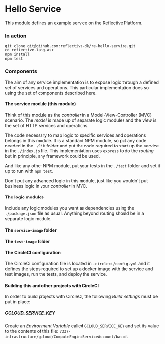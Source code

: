 # Hello Service #

This module defines an example service on the Reflective Platform.

### In action ###

```
git clone git@github.com:reflective-dk/re-hello-service.git
cd reflective-lang-ast
npm install
npm test
```

### Components ###

The aim of any service implementation is to expose logic through a defined set of
services and operations. This particular implementation does so using the set of
components described here.

#### The service module (this module) ####

Think of this module as the _controller_ in a Model-View-Controller (MVC) scenario.
The _model_ is made up of separate logic modules and the _view_ is the set of
HTTP services and operations.

The code necessary to map logic to specific services and operations belongs in
this module. It is a standard NPM module, so put any code needed in the `./lib`
folder and put the code required to start up the service in the `./index.js`
file. This implementation uses `express` to do the _routing_ but in principle,
any framework could be used.

And like any other NPM module, put your tests in the `./test` folder and set it
up to run with `npm test`.

Don't put any advanced logic in this module, just like you wouldn't put business
logic in your _controller_ in MVC.

#### The logic modules ####

Include any logic modules you want as dependencies using the `./package.json`
file as usual. Anything beyond routing should be in a separate logic module.

#### The `service-image` folder ####

#### The `test-image` folder ####

#### The CircleCI configuration ####

The CircleCi configuration file is located in `.circleci/config.yml` and it
defines the steps required to set up a docker image with the service and test
images, run the tests, and deploy the service.

#### Building this and other projects with CircleCI ####

In order to build projects with CircleCI, the following _Build Settings_
must be put in place:

##### GCLOUD_SERVICE_KEY #####

Create an _Environment Variable_ called `GCLOUD_SERVICE_KEY` and set its value to
the contents of this file:
`7337-infrastructure/gcloud/ComputeEngineServiceAccount/based`.
